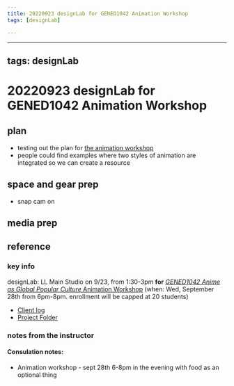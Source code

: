 ```yaml
---
title: 20220923 designLab for GENED1042 Animation Workshop
tags: [designLab]

---
```


---
tags: designLab
---
# 20220923 designLab for GENED1042 Animation Workshop

## plan
* testing out the plan for [the animation workshop](https://hackmd.io/K9_9VUN8RiqIvXLffuIHVw?view)
* people could find examples where two styles of animation are integrated so we can create a resource
    
## space and gear prep

- snap cam on 

## media prep
## reference
### key info
designLab: LL Main Studio on 9/23, from 1:30-3pm **for** [*GENED1042 Anime as Global Popular Culture* Animation Workshop](https://hackmd.io/K9_9VUN8RiqIvXLffuIHVw?view) (when: Wed, September 28th from 6pm-8pm. enrollment will be capped at 20 students)
* [Client log](https://docs.google.com/document/d/16dC3ZDGBk_Fn2uK59QEzgppa182HuIbbKuVVLqq3Oow/edit#)
* [Project Folder](https://drive.google.com/drive/folders/1tYMBWoAdOpb0mPbK5Kk8xnypzXyNzDBa)

### notes from the instructor
#### Consulation notes: 
* Animation workshop - sept 28th 6-8pm in the evening with food as an optional thing
